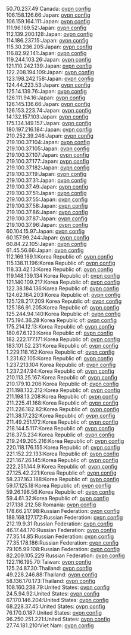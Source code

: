 50.70.237.49:Canada: [ovpn config](vpn/50_70_237_49.ovpn)  
106.158.126.66:Japan: [ovpn config](vpn/106_158_126_66.ovpn)  
106.159.164.111:Japan: [ovpn config](vpn/106_159_164_111.ovpn)  
111.96.169.52:Japan: [ovpn config](vpn/111_96_169_52.ovpn)  
112.139.200.128:Japan: [ovpn config](vpn/112_139_200_128.ovpn)  
114.186.237.15:Japan: [ovpn config](vpn/114_186_237_15.ovpn)  
115.30.236.205:Japan: [ovpn config](vpn/115_30_236_205.ovpn)  
116.82.92.141:Japan: [ovpn config](vpn/116_82_92_141.ovpn)  
119.244.103.26:Japan: [ovpn config](vpn/119_244_103_26.ovpn)  
121.110.242.139:Japan: [ovpn config](vpn/121_110_242_139.ovpn)  
122.208.194.109:Japan: [ovpn config](vpn/122_208_194_109.ovpn)  
123.198.242.158:Japan: [ovpn config](vpn/123_198_242_158.ovpn)  
124.44.223.53:Japan: [ovpn config](vpn/124_44_223_53.ovpn)  
125.14.139.76:Japan: [ovpn config](vpn/125_14_139_76.ovpn)  
126.111.94.16:Japan: [ovpn config](vpn/126_111_94_16.ovpn)  
126.145.136.66:Japan: [ovpn config](vpn/126_145_136_66.ovpn)  
126.153.223.74:Japan: [ovpn config](vpn/126_153_223_74.ovpn)  
14.132.157.103:Japan: [ovpn config](vpn/14_132_157_103.ovpn)  
175.134.149.157:Japan: [ovpn config](vpn/175_134_149_157.ovpn)  
180.197.216.184:Japan: [ovpn config](vpn/180_197_216_184.ovpn)  
210.252.39.246:Japan: [ovpn config](vpn/210_252_39_246.ovpn)  
219.100.37.104:Japan: [ovpn config](vpn/219_100_37_104.ovpn)  
219.100.37.105:Japan: [ovpn config](vpn/219_100_37_105.ovpn)  
219.100.37.107:Japan: [ovpn config](vpn/219_100_37_107.ovpn)  
219.100.37.177:Japan: [ovpn config](vpn/219_100_37_177.ovpn)  
219.100.37.182:Japan: [ovpn config](vpn/219_100_37_182.ovpn)  
219.100.37.19:Japan: [ovpn config](vpn/219_100_37_19.ovpn)  
219.100.37.31:Japan: [ovpn config](vpn/219_100_37_31.ovpn)  
219.100.37.49:Japan: [ovpn config](vpn/219_100_37_49.ovpn)  
219.100.37.51:Japan: [ovpn config](vpn/219_100_37_51.ovpn)  
219.100.37.55:Japan: [ovpn config](vpn/219_100_37_55.ovpn)  
219.100.37.58:Japan: [ovpn config](vpn/219_100_37_58.ovpn)  
219.100.37.86:Japan: [ovpn config](vpn/219_100_37_86.ovpn)  
219.100.37.87:Japan: [ovpn config](vpn/219_100_37_87.ovpn)  
219.100.37.96:Japan: [ovpn config](vpn/219_100_37_96.ovpn)  
60.104.15.97:Japan: [ovpn config](vpn/60_104_15_97.ovpn)  
60.157.99.244:Japan: [ovpn config](vpn/60_157_99_244.ovpn)  
60.84.22.105:Japan: [ovpn config](vpn/60_84_22_105.ovpn)  
61.45.56.66:Japan: [ovpn config](vpn/61_45_56_66.ovpn)  
112.169.169.1:Korea Republic of: [ovpn config](vpn/112_169_169_1.ovpn)  
115.138.11.196:Korea Republic of: [ovpn config](vpn/115_138_11_196.ovpn)  
118.33.42.13:Korea Republic of: [ovpn config](vpn/118_33_42_13.ovpn)  
119.148.139.134:Korea Republic of: [ovpn config](vpn/119_148_139_134.ovpn)  
121.140.109.217:Korea Republic of: [ovpn config](vpn/121_140_109_217.ovpn)  
122.38.184.136:Korea Republic of: [ovpn config](vpn/122_38_184_136.ovpn)  
124.62.164.203:Korea Republic of: [ovpn config](vpn/124_62_164_203.ovpn)  
125.128.217.209:Korea Republic of: [ovpn config](vpn/125_128_217_209.ovpn)  
125.186.91.205:Korea Republic of: [ovpn config](vpn/125_186_91_205.ovpn)  
125.244.94.140:Korea Republic of: [ovpn config](vpn/125_244_94_140.ovpn)  
175.194.36.28:Korea Republic of: [ovpn config](vpn/175_194_36_28.ovpn)  
175.214.12.13:Korea Republic of: [ovpn config](vpn/175_214_12_13.ovpn)  
180.67.6.123:Korea Republic of: [ovpn config](vpn/180_67_6_123.ovpn)  
182.222.177.171:Korea Republic of: [ovpn config](vpn/182_222_177_171.ovpn)  
183.101.52.231:Korea Republic of: [ovpn config](vpn/183_101_52_231.ovpn)  
1.229.118.162:Korea Republic of: [ovpn config](vpn/1_229_118_162.ovpn)  
1.231.62.105:Korea Republic of: [ovpn config](vpn/1_231_62_105.ovpn)  
1.237.213.104:Korea Republic of: [ovpn config](vpn/1_237_213_104.ovpn)  
1.237.247.94:Korea Republic of: [ovpn config](vpn/1_237_247_94.ovpn)  
210.113.25.167:Korea Republic of: [ovpn config](vpn/210_113_25_167.ovpn)  
210.179.10.206:Korea Republic of: [ovpn config](vpn/210_179_10_206.ovpn)  
211.198.132.212:Korea Republic of: [ovpn config](vpn/211_198_132_212.ovpn)  
211.198.13.208:Korea Republic of: [ovpn config](vpn/211_198_13_208.ovpn)  
211.225.41.168:Korea Republic of: [ovpn config](vpn/211_225_41_168.ovpn)  
211.226.182.82:Korea Republic of: [ovpn config](vpn/211_226_182_82.ovpn)  
211.38.17.232:Korea Republic of: [ovpn config](vpn/211_38_17_232.ovpn)  
211.49.251.172:Korea Republic of: [ovpn config](vpn/211_49_251_172.ovpn)  
218.144.5.117:Korea Republic of: [ovpn config](vpn/218_144_5_117.ovpn)  
218.37.5.234:Korea Republic of: [ovpn config](vpn/218_37_5_234.ovpn)  
219.249.205.216:Korea Republic of: [ovpn config](vpn/219_249_205_216.ovpn)  
220.118.176.155:Korea Republic of: [ovpn config](vpn/220_118_176_155.ovpn)  
221.152.22.133:Korea Republic of: [ovpn config](vpn/221_152_22_133.ovpn)  
221.167.26.145:Korea Republic of: [ovpn config](vpn/221_167_26_145.ovpn)  
222.251.144.9:Korea Republic of: [ovpn config](vpn/222_251_144_9.ovpn)  
27.125.42.221:Korea Republic of: [ovpn config](vpn/27_125_42_221.ovpn)  
58.237.163.188:Korea Republic of: [ovpn config](vpn/58_237_163_188.ovpn)  
59.17.125.18:Korea Republic of: [ovpn config](vpn/59_17_125_18.ovpn)  
59.26.196.56:Korea Republic of: [ovpn config](vpn/59_26_196_56.ovpn)  
59.4.61.32:Korea Republic of: [ovpn config](vpn/59_4_61_32.ovpn)  
217.138.212.58:Romania: [ovpn config](vpn/217_138_212_58.ovpn)  
178.66.217.98:Russian Federation: [ovpn config](vpn/178_66_217_98.ovpn)  
188.168.127.172:Russian Federation: [ovpn config](vpn/188_168_127_172.ovpn)  
212.19.9.31:Russian Federation: [ovpn config](vpn/212_19_9_31.ovpn)  
46.17.44.170:Russian Federation: [ovpn config](vpn/46_17_44_170.ovpn)  
77.35.14.85:Russian Federation: [ovpn config](vpn/77_35_14_85.ovpn)  
77.35.178.186:Russian Federation: [ovpn config](vpn/77_35_178_186.ovpn)  
79.105.99.108:Russian Federation: [ovpn config](vpn/79_105_99_108.ovpn)  
82.209.105.229:Russian Federation: [ovpn config](vpn/82_209_105_229.ovpn)  
122.116.195.70:Taiwan: [ovpn config](vpn/122_116_195_70.ovpn)  
125.24.87.30:Thailand: [ovpn config](vpn/125_24_87_30.ovpn)  
49.228.246.88:Thailand: [ovpn config](vpn/49_228_246_88.ovpn)  
58.136.170.173:Thailand: [ovpn config](vpn/58_136_170_173.ovpn)  
108.160.238.79:United States: [ovpn config](vpn/108_160_238_79.ovpn)  
24.5.94.92:United States: [ovpn config](vpn/24_5_94_92.ovpn)  
67.170.146.204:United States: [ovpn config](vpn/67_170_146_204.ovpn)  
68.228.37.45:United States: [ovpn config](vpn/68_228_37_45.ovpn)  
76.170.0.187:United States: [ovpn config](vpn/76_170_0_187.ovpn)  
96.250.251.221:United States: [ovpn config](vpn/96_250_251_221.ovpn)  
27.74.181.210:Viet Nam: [ovpn config](vpn/27_74_181_210.ovpn)  
